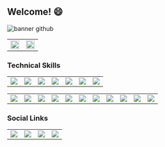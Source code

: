 ## Welcome! 😄

<img src="Marcelle Vargas banner.jpg" alt="banner github">  

<center>
  <table>
    <tr>
        <td>
          <img width="100%" src="https://github-readme-stats.vercel.app/api/top-langs/?username=marcellecode&hide=html&layout=compact&theme=default" />
        </td>
        <td>
            <img width="100%" src="https://github-readme-stats.vercel.app/api?username=marcellecode&theme=default" />
        </td>
    </tr>
  </table>
</center>

### Technical Skills
<center>
  <table>
      <tr> 
        <td> 
            <img src="https://img.shields.io/badge/HTML5-E34F26?style=for-the-badge&logo=html5&logoColor=white" /> 
        </td>
        <td> 
            <img src="https://img.shields.io/badge/CSS-239120?&style=for-the-badge&logo=css3&logoColor=white" /> 
        </td>
        <td> 
            <img src="https://img.shields.io/badge/JavaScript-F7DF1E?style=for-the-badge&logo=javascript&logoColor=white" /> 
        </td>
        <td> 
            <img src="https://img.shields.io/badge/TypeScript-007ACC?style=for-the-badge&logo=typescript&logoColor=white" /> 
        </td>
        <td> 
            <img src="https://img.shields.io/badge/Sass-CC6699?style=for-the-badge&logo=sass&logoColor=white" /> 
        </td>
        <td> 
            <img src="https://img.shields.io/badge/Python-3776AB?style=for-the-badge&logo=python&logoColor=white" /> 
        </td>
        <td>
            <img src="https://img.shields.io/badge/PHP-777BB4?style=for-the-badge&logo=php&logoColor=white" />
        </td>
      </tr>
  </table>
</center>
<center>
<table>  
    <tr> 
      <td> 
          <img src="https://img.shields.io/badge/React-20232A?style=for-the-badge&logo=react&logoColor=61DAFB" /> 
      </td>
      <td> 
          <img src="https://img.shields.io/badge/React_Native-20232A?style=for-the-badge&logo=react&logoColor=61DAFB" /> 
      </td>
      <td> 
          <img src="https://img.shields.io/badge/Vue.js-35495E?style=for-the-badge&logo=vue.js&logoColor=4FC08D" /> 
      </td>
      <td> 
          <img src="https://img.shields.io/badge/Angular-DD0031?style=for-the-badge&logo=angular&logoColor=white" /> 
      </td>
       <td> 
          <img src="https://img.shields.io/badge/Node.js-43853D?style=for-the-badge&logo=node.js&logoColor=white" /> 
      </td>
       <td> 
          <img src="https://img.shields.io/badge/Express.js-404D59?style=for-the-badge" /> 
      </td>
      <td> 
          <img src="https://img.shields.io/badge/SQLite-07405E?style=for-the-badge&logo=sqlite&logoColor=white" /> 
      </td>
      <td> 
          <img src="https://img.shields.io/badge/Heroku-430098?style=for-the-badge&logo=heroku&logoColor=white" /> 
      </td>
      <td> 
          <img src="https://img.shields.io/badge/Ionic-3880FF?style=for-the-badge&logo=ionic&logoColor=white" /> 
      </td>
      <td> 
          <img src="https://img.shields.io/badge/Next.js-black?style=for-the-badge&logo=next.js&logoColor=white" /> 
      </td>
<td> 
          <img src="https://img.shields.io/badge/Go-blue?style=for-the-badge&logo=go&logoColor=white" /> 
      </td>
    </tr>
  </table>
</center>

### Social Links
<center>
  <table>
    <tr> 
      <td> 
        <a href="https://www.instagram.com/marcellecode/">
          <img src="https://img.shields.io/badge/Instagram-E4405F?style=for-the-badge&logo=instagram&logoColor=white" /> 
        </a>
      </td>
      <td> 
        <a href="https://twitter.com/marcellecode">
          <img src="https://img.shields.io/badge/Twitter-1DA1F2?style=for-the-badge&logo=twitter&logoColor=white" /> 
        </a>
      </td>
      <td> 
        <a href="https://marcelle-vargas.medium.com/">
          <img src="https://img.shields.io/badge/Medium-12100E?style=for-the-badge&logo=medium&logoColor=white" /> 
        </a>
      </td>
      <td> 
        <a href="https://www.linkedin.com/in/marcelle-vargas">
          <img src="https://img.shields.io/badge/LinkedIn-0077B5?style=for-the-badge&logo=linkedin&logoColor=white" /> 
        </a>
      </td>
    </tr>
  </table>
</center>


